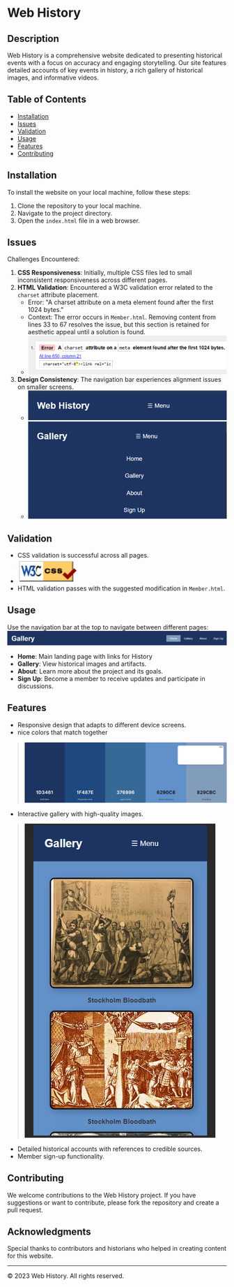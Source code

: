 # Web History

## Description
Web History is a comprehensive website dedicated to presenting historical events with a focus on accuracy and engaging storytelling. Our site features detailed accounts of key events in history, a rich gallery of historical images, and informative videos.

## Table of Contents
- [Installation](#installation)
- [Issues](#issues)
- [Validation](#validation)
- [Usage](#usage)
- [Features](#features)
- [Contributing](#contributing)

## Installation
To install the website on your local machine, follow these steps:
1. Clone the repository to your local machine.
2. Navigate to the project directory.
3. Open the `index.html` file in a web browser.

## Issues
Challenges Encountered:
1. **CSS Responsiveness**: Initially, multiple CSS files led to small inconsistent responsiveness across different pages.
2. **HTML Validation**: Encountered a W3C validation error related to the `charset` attribute placement.
   - Error: "A charset attribute on a meta element found after the first 1024 bytes."
   - Context: The error occurs in `Member.html`. Removing content from lines 33 to 67 resolves the issue, but this section is retained for aesthetic appeal until a solution is found.
   - ![Charset Issue](assets/read.images/issue.png)
3. **Design Consistency**: The navigation bar experiences alignment issues on smaller screens.
   - ![Navigation Issue](assets/read.images/issueNav.png)
   - ![Navigation Issue Continued](assets/read.images/issueNav2.png)

## Validation
- CSS validation is successful across all pages.
 - ![Css Validation](assets/read.images/Validation.png)
- HTML validation passes with the suggested modification in `Member.html`.

## Usage
Use the navigation bar at the top to navigate between different pages:
![Alt text for image1](assets/read.images/header.png)
- **Home**: Main landing page with links for History
- **Gallery**: View historical images and artifacts.
- **About**: Learn more about the project and its goals.
- **Sign Up**: Become a member to receive updates and participate in discussions.

## Features
- Responsive design that adapts to different device screens.
- nice colors that match together
> ![Alt text for image1](assets/read.images/color.png)
- Interactive gallery with high-quality images.
> ![Alt text for image1](assets/read.images/gallery.png)
- Detailed historical accounts with references to credible sources.
- Member sign-up functionality.

## Contributing
We welcome contributions to the Web History project. If you have suggestions or want to contribute, please fork the repository and create a pull request.

## Acknowledgments
Special thanks to contributors and historians who helped in creating content for this website.

---
© 2023 Web History. All rights reserved.